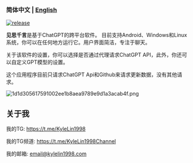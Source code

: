 ### 简体中文 | [English](./README_en.md)

[![release](https://img.shields.io/github/v/release/kylelin1998/See-Think-Say-App)](https://github.com/kylelin1998/See-Think-Say-App/releases/latest)

**见思千言**是基于ChatGPT的跨平台软件。 目前支持Android、Windows和Linux系统，你可以在任何地方运行它。用户界面简洁，专注于聊天。

关于该软件的设置，你可以选择是否通过代理请求ChatGPT API，此外，你还可以自定义GPT模型的设置。

这个应用程序目前只请求ChatGPT Api和Github来请求更新数据，没有其他请求。

![1d1d305617591002ee1b8aea9789e9d1a3acab4f.png](https://openimg.kylelin1998.com/img/1d1d305617591002ee1b8aea9789e9d1a3acab4f.png)

## 关于我
我的TG: https://t.me/KyleLin1998

我的TG频道: https://t.me/KyleLin1998Channel

我的邮箱: email@kylelin1998.com
